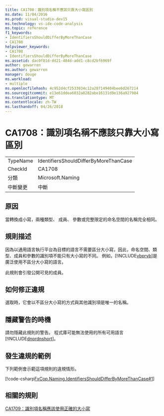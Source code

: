 ```yaml
---
title: CA1708：識別項名稱不應該只靠大小寫區別
ms.date: 11/04/2016
ms.prod: visual-studio-dev15
ms.technology: vs-ide-code-analysis
ms.topic: reference
f1_keywords:
- IdentifiersShouldDifferByMoreThanCase
- CA1708
helpviewer_keywords:
- CA1708
- IdentifiersShouldDifferByMoreThanCase
ms.assetid: dac0f01d-dd21-484d-add1-c8cd2bf6969f
author: gewarren
ms.author: gewarren
manager: douge
ms.workload:
- multiple
ms.openlocfilehash: 4c952d4cf2533034c12a287149404bee6d267214
ms.sourcegitcommit: e13e61ddea6032a8282abe16131d9e136a927984
ms.translationtype: MT
ms.contentlocale: zh-TW
ms.lasthandoff: 04/26/2018
---
```

# <a name="ca1708-identifiers-should-differ-by-more-than-case"></a>CA1708：識別項名稱不應該只靠大小寫區別
|||
|-|-|
|TypeName|IdentifiersShouldDifferByMoreThanCase|
|CheckId|CA1708|
|分類|Microsoft.Naming|
|中斷變更|中斷|

## <a name="cause"></a>原因
 當轉換成小寫，兩種類型、 成員、 參數或完整限定的命名空間的名稱完全相同。

## <a name="rule-description"></a>規則描述
 因為以通用語言執行平台為目標的語言不需要區分大小寫，因此，命名空間、類型、成員和參數的識別項不能只有大小寫的不同。 例如，[!INCLUDE[vbprvb](../code-quality/includes/vbprvb_md.md)]是廣泛使用不區分大小寫的語言。

 此規則會引發公開可見的成員。

## <a name="how-to-fix-violations"></a>如何修正違規
 選取時，它會以不區分大小寫的方式與其他識別項是唯一的名稱。

## <a name="when-to-suppress-warnings"></a>隱藏警告的時機
 請勿隱藏此規則的警告。 程式庫可能無法使用的所有可用語言[!INCLUDE[dnprdnshort](../code-quality/includes/dnprdnshort_md.md)]。

## <a name="example-of-a-violation"></a>發生違規的範例
 下列範例會示範這項規則的違規情形。

 [!code-csharp[FxCop.Naming.IdentifiersShouldDifferByMoreThanCase#1](../code-quality/codesnippet/CSharp/ca1708-identifiers-should-differ-by-more-than-case_1.cs)]

## <a name="related-rules"></a>相關的規則
 [CA1709：識別項名稱應該使用正確的大小寫](../code-quality/ca1709-identifiers-should-be-cased-correctly.md)
